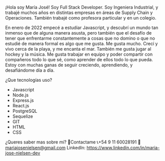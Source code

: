 ¡Hola soy María José!
Soy Full Stack Developer. 
Soy Ingeniera Industrial, y trabajé muchos años en distintas empresas en áreas de Supply Chain y Operaciones. También trabajé como profesora particular y en un colegio. 

En enero de 2022 empecé a estudiar Javascript, y descubrí un mundo tan inmenso que de alguna manera asusta, pero también que el desafío de tener que enfrentarme constantemente a cosas que no domino o que no estudié de manera formal es algo que me gusta. Me gusta mucho. 
Crecí y vivo cerca de la playa, y me encanta el mar. También me gusta jugar al hockey y la música. 
Me gusta trabajar en equipo y poder compartir con compañeros todo lo que sé, como aprender de ellos todo lo que pueda. 
Estoy con muchas ganas de seguir creciendo, aprendiendo, y desafiándome día a día. 

¿Que tecnologías uso? 
- Javascript
- Node.js
- Express.js
- React.js
- PostgreSQL
- Sequelize
- GIT
- HTML
- CSS




¿Queres saber mas sobre mi?
📩Contactame
📞+54 9 11 60028191
📧mariajosenielsen@gmail.com
LinkedIn: https://www.linkedin.com/in/maria-jose-nielsen-dev
